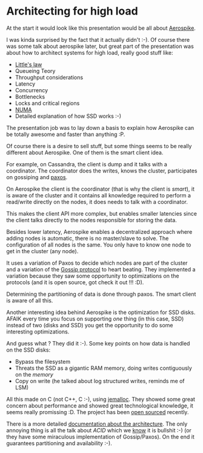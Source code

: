 # Architecting for high load

At the start it would look like this presentation would be
all about [Aerospike](http://www.aerospike.com/).

I was kinda surprised by the fact that it actually didn't :-).
Of course there was some talk about aerospike later, but great part of the 
presentation was about how to architect systems for high load, really good stuff like:

* [Little's law](http://en.wikipedia.org/wiki/Little%27s_law)
* Queueing Teory
* Throughput considerations
* Latency
* Concurrency
* Bottlenecks
* Locks and critical regions
* [NUMA](http://en.wikipedia.org/wiki/Non-uniform_memory_access)
* Detailed explanation of how SSD works :-)

The presentation job was to lay down a basis to explain how Aerospike can be
totally awesome and faster than anything :P.

Of course there is a desire to sell stuff, but some things seems to be really different about Aerospike.
One of them is the smart client idea.

For example, on Cassandra, the client is dump and it talks with a coordinator. The coordinator does the writes, knows
the cluster, participates on gossiping and [paxos](http://en.wikipedia.org/wiki/Paxos_%28computer_science%29).

On Aerospike the client is the coordinator (that is why the client is *smart*), it is aware of the cluster and it
contains all knowledge required to perform a read/write directly on the nodes, it does needs to talk with a coordinator.

This makes the client API more complex, but enables smaller latencies since the client talks directly to the nodes
responsible for storing the data.

Besides lower latency, Aerospike enables a decentralized approach where adding nodes is automatic, there is no 
master/slave to solve. The configuration of all nodes is the same. You only have to know one node to get in the cluster
(any node).

It uses a variation of Paxos to decide which nodes are part of the cluster and a variation of the
[Gossip protocol](http://en.wikipedia.org/wiki/Gossip_protocol) to heart beating.
They implemented a variation because they saw some opportunity to optimizations on the protocols (and it is 
open source, got check it out !!! :D).

Determining the partitioning of data is done through paxos. The smart client is aware of all this.

Another interesting idea behind Aerospike is the optimization for SSD disks. AFAIK every time you focus on supporting 
*one* thing (in this case, SSD) instead of two (disks and SSD) you get the opportunity 
to do some interesting optimizations.

And guess what ? They did it :-). Some key points on how data is handled on the SSD disks:

* Bypass the filesystem
* Threats the SSD as a gigantic RAM memory, doing writes contiguously on the *memory*
* Copy on write (he talked about log structured writes, reminds me of LSM)

All this made on C (not C++, C :-), using [jemalloc](https://www.facebook.com/notes/facebook-engineering/scalable-memory-allocation-using-jemalloc/480222803919).
They showed some great concern about performance and showed great technological knowledge, it seems really promissing :D.
The project has been [open sourced](http://www.aerospike.com/docs/architecture/) recently.

There is a more detailed [documentation about the architecture](http://www.aerospike.com/docs/architecture/).
The only annoying thing is all the talk about *ACID* which we [know](http://en.wikipedia.org/wiki/CAP_theorem) 
it is bullshit :-) (or they have some miraculous implementation of Gossip/Paxos).
On the end it guarantees partitioning and availability :-).

